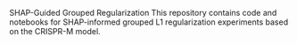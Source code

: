 SHAP-Guided Grouped Regularization
This repository contains code and notebooks for SHAP-informed grouped L1 regularization experiments based on the CRISPR-M model.

